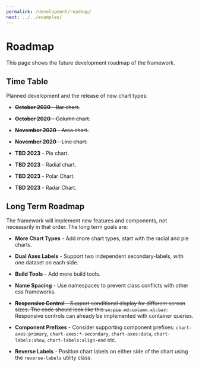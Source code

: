 ```yaml
---
permalink: /development/roadmap/
next: ../../examples/
---
```


# Roadmap

This page shows the future development roadmap of the framework.

## Time Table

Planned development and the release of new chart types:

* ~~**October 2020** - Bar chart.~~

* ~~**October 2020** - Column chart.~~

* ~~**November 2020** - Area chart.~~

* ~~**November 2020** - Line chart.~~

* **TBD 2023** - Pie chart.

* **TBD 2023** - Radial chart.

* **TBD 2023** - Polar Chart.

* **TBD 2023** - Radar Chart.

## Long Term Roadmap

The framework will implement new features and components, not necessarily in that order. The long term goals are:

* **More Chart Types** - Add more chart types, start with the radial and pie charts.

* **Dual Axes Labels** - Support two independent secondary-labels, with one dataset on each side.

* **Build Tools** - Add more build tools.

* **Name Spacing** - Use namespaces to prevent class conflicts with other css frameworks.

* ~~**Responsive Control** - Support conditional display for different screen sizes. The code should look like this `sm:pie md:column xl:bar`.~~ <br> Responsive controls can already be implemented with container queries.

* **Component Prefixes** - Consider supporting component prefixes: `chart-axes:primary`, `chart-axes:*-secondary`, `chart-axes:data`, `chart-labels:show`, `chart-labels:align-end` etc.

* **Reverse Labels** - Position chart labels on either side of the chart using the `reverse-labels` utility class.